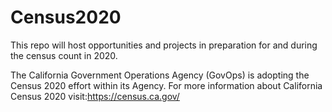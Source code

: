 # Census2020
This repo will host opportunities and projects in preparation for and during the census count in 2020.

The California Government Operations Agency (GovOps) is adopting the Census 2020 effort within its Agency.
For more information about California Census 2020 visit:https://census.ca.gov/

